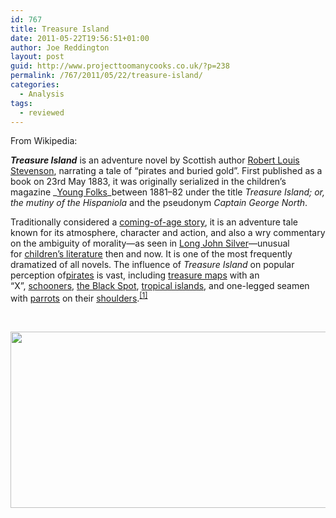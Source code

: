 ```yaml
---
id: 767
title: Treasure Island
date: 2011-05-22T19:56:51+01:00
author: Joe Reddington
layout: post
guid: http://www.projecttoomanycooks.co.uk/?p=238
permalink: /767/2011/05/22/treasure-island/
categories:
  - Analysis
tags:
  - reviewed
---
```

From Wikipedia:

_**Treasure Island**_ is an adventure novel by Scottish author [Robert Louis Stevenson](http://en.wikipedia.org/wiki/Robert_Louis_Stevenson "Robert Louis Stevenson"), narrating a tale of &#8220;pirates and buried gold&#8221;. First published as a book on 23rd May 1883, it was originally serialized in the children&#8217;s magazine _[Young Folks](http://en.wikipedia.org/wiki/Young_Folks_(magazine) "Young Folks (magazine)")_between 1881–82 under the title _Treasure Island; or, the mutiny of the Hispaniola_ and the pseudonym _Captain George North_.

Traditionally considered a [coming-of-age story](http://en.wikipedia.org/wiki/Bildungsroman "Bildungsroman"), it is an adventure tale known for its atmosphere, character and action, and also a wry commentary on the ambiguity of morality—as seen in [Long John Silver](http://en.wikipedia.org/wiki/Long_John_Silver "Long John Silver")—unusual for [children&#8217;s literature](http://en.wikipedia.org/wiki/Children%27s_literature "Children's literature") then and now. It is one of the most frequently dramatized of all novels. The influence of _Treasure Island_ on popular perception of[pirates](http://en.wikipedia.org/wiki/Pirates "Pirates") is vast, including [treasure maps](http://en.wikipedia.org/wiki/Treasure_map "Treasure map") with an &#8220;X&#8221;, [schooners](http://en.wikipedia.org/wiki/Schooners "Schooners"), [the Black Spot](http://en.wikipedia.org/wiki/The_Black_Spot "The Black Spot"), [tropical islands](http://en.wikipedia.org/wiki/Deserted_island "Deserted island"), and one-legged seamen with [parrots](http://en.wikipedia.org/wiki/Parrots "Parrots") on their [shoulders](http://en.wikipedia.org/wiki/Shoulder "Shoulder").<sup id="cite_ref-Cordingly-overestimated_0-0"><a href="http://en.wikipedia.org/wiki/Treasure_Island#cite_note-Cordingly-overestimated-0">[1]</a></sup>

&nbsp;

[<img loading="lazy" class="aligncenter size-large wp-image-6568" src="http://joereddington.com/wp-content/uploads/2011/05/Dendrogram-1024x289.png" alt="" width="1000" height="282" srcset="https://joereddington.com/wp-content/uploads/2011/05/Dendrogram-1024x289.png 1024w, https://joereddington.com/wp-content/uploads/2011/05/Dendrogram-300x85.png 300w, https://joereddington.com/wp-content/uploads/2011/05/Dendrogram-768x217.png 768w, https://joereddington.com/wp-content/uploads/2011/05/Dendrogram.png 1700w" sizes="(max-width: 1000px) 100vw, 1000px" />](http://joereddington.com/wp-content/uploads/2011/05/Dendrogram.png)